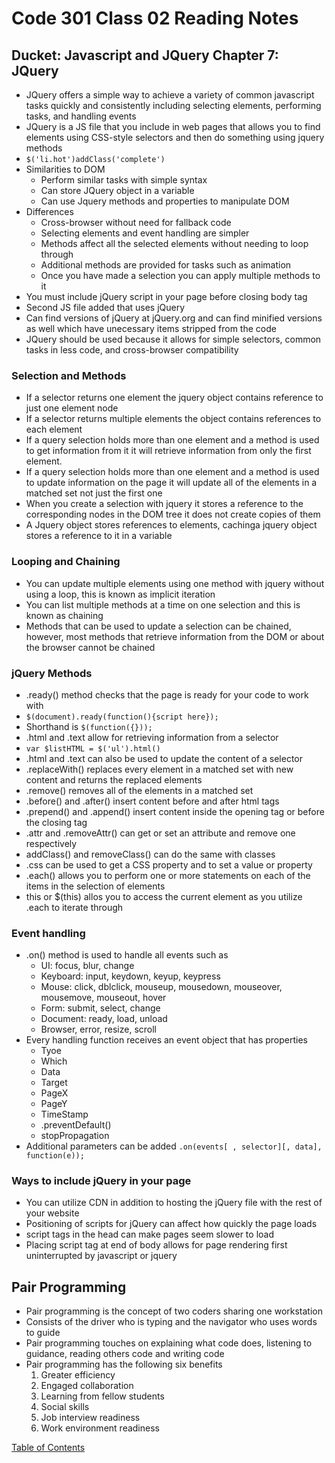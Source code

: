 # Code 301 Class 02 Reading Notes
<!-- JavaScript and jQuery book by Jon Duckett pages 293-301, 306-331 and 354-357 -->
<!-- skim 302-305 and 332-335 -->
## Ducket: Javascript and JQuery Chapter 7: JQuery
* JQuery offers a simple way to achieve a variety of common javascript tasks quickly and consistently including selecting elements, performing tasks, and handling events
* JQuery is a JS file that you include in web pages that allows you to find elements using CSS-style selectors and then do something using jquery methods
* ```$('li.hot')addClass('complete')```
* Similarities to DOM
    * Perform similar tasks with simple syntax
    * Can store JQuery object in a variable
    * Can use Jquery methods and properties to manipulate DOM
* Differences
    * Cross-browser without need for fallback code
    * Selecting elements and event handling are simpler
    * Methods affect all the selected elements without needing to loop through
    * Additional methods are provided for tasks such as animation
    * Once you have made a selection you can apply multiple methods to it
* You must include jQuery script in your page before closing body tag
* Second JS file added that uses jQuery
* Can find versions of jQuery at jQuery.org and can find minified versions as well which have unecessary items stripped from the code
* JQuery should be used because it allows for simple selectors, common tasks in less code, and cross-browser compatibility

### Selection and Methods
* If a selector returns one element the jquery object contains reference to just one element node
* If a selector returns multiple elements the object contains references to each element
* If a query selection holds more than one element and a method is used to get information from it it will retrieve information from only the first element.
* If a query selection holds more than one element and a method is used to update information on the page it will update all of the elements in a matched set not just the first one
* When you create a selection with jquery it stores a reference to the corresponding nodes in the DOM tree it does not create copies of them
* A Jquery object stores references to elements, cachinga jquery object stores a reference to it in a variable

### Looping and Chaining
* You can update multiple elements using one method with jquery without using a loop, this is known as implicit iteration
* You can list multiple methods at a time on one selection and this is known as chaining
* Methods that can be used to update a selection can be chained, however, most methods that retrieve information from the DOM or about the browser cannot be chained

### jQuery Methods
* .ready() method checks that the page is ready for your code to work with
* ```$(document).ready(function(){script here});```
* Shorthand is ```$(function({}));```
* .html and .text allow for retrieving information from a selector
* ```var $listHTML = $('ul').html()```
* .html and .text can also be used to update the content of a selector
* .replaceWith() replaces every element in a matched set with new content and returns the replaced elements
* .remove() removes all of the elements in a matched set
* .before() and .after() insert content before and after html tags
* .prepend() and .append() insert content inside the opening tag or before the closing tag
* .attr and .removeAttr() can get or set an attribute and remove one respectively
* addClass() and removeClass() can do the same with classes
* .css can be used to get a CSS property and to set a value or property
* .each() allows you to perform one or more statements on each of the items in the selection of elements
* this or $(this) allos you to access the current element as you utilize .each to iterate through

### Event handling
* .on() method is used to handle all events such as 
    * UI: focus, blur, change
    * Keyboard: input, keydown, keyup, keypress
    * Mouse: click, dblclick, mouseup, mousedown, mouseover, mousemove, mouseout, hover
    * Form: submit, select, change
    * Document: ready, load, unload
    * Browser, error, resize, scroll
* Every handling function receives an event object that has properties
    * Tyoe
    * Which
    * Data
    * Target
    * PageX
    * PageY
    * TimeStamp
    * .preventDefault()
    * stopPropagation
* Additional parameters can be added ```.on(events[ , selector][, data], function(e));```
### Ways to include jQuery in your page
* You can utilize CDN in addition to hosting the jQuery file with the rest of your website
* Positioning of scripts for jQuery can affect how quickly the page loads
* script tags in the head can make pages seem slower to load
* Placing script tag at end of body allows for page rendering first uninterrupted by javascript or jquery

## Pair Programming
* Pair programming is the concept of two coders sharing one workstation
* Consists of the driver who is typing and the navigator who uses words to guide
* Pair programming touches on explaining what code does, listening to guidance, reading others code and writing code
* Pair programming has the following six benefits
    1. Greater efficiency
    1. Engaged collaboration
    1. Learning from fellow students
    1. Social skills
    1. Job interview readiness
    1. Work environment readiness


[Table of Contents](README.md)